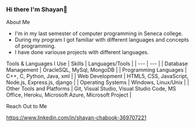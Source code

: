 ### Hi there I'm Shayan👋


About Me
- I'm in my last semester of computer programming in Seneca college.
- During my program I got familiar with different languages and concepts of programming. 
- I have done variouse projects with different languages.
 
Tools & Languages I Use
| Skills | Languages/Tools |
| --- | --- | 
| Database Management	 | OracleSQL, MySql, MongoDB |
| Programming Languages	| C++, C, Python, Java, xml |
| Web Development	 | HTML5, CSS, JavaScript, Node.js, Express.js, django |
| Operating Systems	| Windows, Linux/Unix |
| Other Tools and Platforms	| Git, Visual Studio, Visual Studio Code, MS Office, Heroku, Microsoft Azure, Microsoft Project |

Reach Out to Me

https://www.linkedin.com/in/shayan-chabook-369707221
